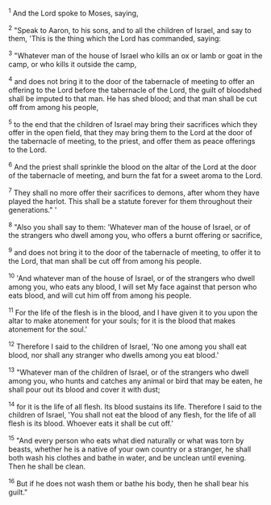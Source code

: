 <sup>1</sup> 
And the Lord spoke to Moses, saying, 

<sup>2</sup> 
"Speak to Aaron, to his sons, and to all the children of Israel, and say to them, 'This is the thing which the Lord has commanded, saying: 

<sup>3</sup> 
"Whatever man of the house of Israel who kills an ox or lamb or goat in the camp, or who kills it outside the camp, 

<sup>4</sup> 
and does not bring it to the door of the tabernacle of meeting to offer an offering to the Lord before the tabernacle of the Lord, the guilt of bloodshed shall be imputed to that man. He has shed blood; and that man shall be cut off from among his people, 

<sup>5</sup> 
to the end that the children of Israel may bring their sacrifices which they offer in the open field, that they may bring them to the Lord at the door of the tabernacle of meeting, to the priest, and offer them as peace offerings to the Lord. 

<sup>6</sup> 
And the priest shall sprinkle the blood on the altar of the Lord at the door of the tabernacle of meeting, and burn the fat for a sweet aroma to the Lord. 

<sup>7</sup> 
They shall no more offer their sacrifices to demons, after whom they have played the harlot. This shall be a statute forever for them throughout their generations." ' 

<sup>8</sup> 
"Also you shall say to them: 'Whatever man of the house of Israel, or of the strangers who dwell among you, who offers a burnt offering or sacrifice, 

<sup>9</sup> 
and does not bring it to the door of the tabernacle of meeting, to offer it to the Lord, that man shall be cut off from among his people. 

<sup>10</sup> 
'And whatever man of the house of Israel, or of the strangers who dwell among you, who eats any blood, I will set My face against that person who eats blood, and will cut him off from among his people. 

<sup>11</sup> 
For the life of the flesh is in the blood, and I have given it to you upon the altar to make atonement for your souls; for it is the blood that makes atonement for the soul.' 

<sup>12</sup> 
Therefore I said to the children of Israel, 'No one among you shall eat blood, nor shall any stranger who dwells among you eat blood.' 

<sup>13</sup> 
"Whatever man of the children of Israel, or of the strangers who dwell among you, who hunts and catches any animal or bird that may be eaten, he shall pour out its blood and cover it with dust; 

<sup>14</sup> 
for it is the life of all flesh. Its blood sustains its life. Therefore I said to the children of Israel, 'You shall not eat the blood of any flesh, for the life of all flesh is its blood. Whoever eats it shall be cut off.' 

<sup>15</sup> 
"And every person who eats what died naturally or what was torn by beasts, whether he is a native of your own country or a stranger, he shall both wash his clothes and bathe in water, and be unclean until evening. Then he shall be clean. 

<sup>16</sup> 
But if he does not wash them or bathe his body, then he shall bear his guilt."